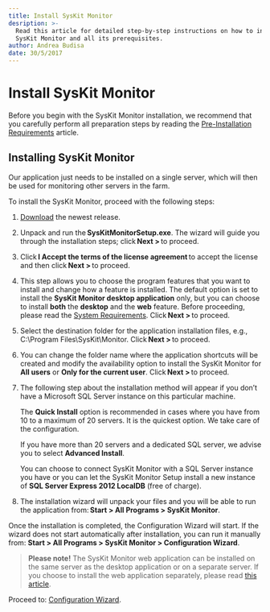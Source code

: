```yaml
---
title: Install SysKit Monitor
desription: >-
  Read this article for detailed step-by-step instructions on how to install the
  SysKit Monitor and all its prerequisites.
author: Andrea Budisa
date: 30/5/2017
---
```


# Install SysKit Monitor

Before you begin with the SysKit Monitor installation, we recommend that you carefully perform all preparation steps by reading the [Pre-Installation Requirements](../../../requirements/pre-installation-requirements.md) article.

## Installing SysKit Monitor

Our application just needs to be installed on a single server, which will then be used for monitoring other servers in the farm.

To install the SysKit Monitor, proceed with the following steps:

1. [Download](https://www.syskit.com/products/monitor/download) the newest release.
2. Unpack and run the **SysKitMonitorSetup.exe**. The wizard will guide you through the installation steps; click **Next &gt;** to proceed.
3. Click **I Accept the terms of the license agreement** to accept the license and then click **Next &gt;** to proceed.
4. This step allows you to choose the program features that you want to install and change how a feature is installed. The default option is set to install the **SysKit Monitor desktop application** only, but you can choose to install **both** the **desktop** and the **web** feature. Before proceeding, please read the [System Requirements](../../../requirements/system-requirements.md). Click **Next &gt;** to proceed.
5. Select the destination folder for the application installation files, e.g., C:\Program Files\SysKit\Monitor. Click **Next &gt;** to proceed.
6. You can change the folder name where the application shortcuts will be created and modify the availability option to install the SysKit Monitor for **All users** or **Only for the current user**. Click **Next &gt;** to proceed.
7. The following step about the installation method will appear if you don’t have a Microsoft SQL Server instance on this particular machine.  

   The **Quick Install** option is recommended in cases where you have from 10 to a maximum of 20 servers. It is the quickest option. We take care of the configuration.  

   If you have more than 20 servers and a dedicated SQL server, we advise you to select **Advanced Install**.

   You can choose to connect SysKit Monitor with a SQL Server instance you have or you can let the SysKit Monitor Setup install a new instance of **SQL Server Express 2012 LocalDB** \(free of charge\).

8. The installation wizard will unpack your files and you will be able to run the application from: **Start &gt; All Programs &gt; SysKit Monitor**.

Once the installation is completed, the Configuration Wizard will start. If the wizard does not start automatically after installation, you can run it manually from: **Start &gt; All Programs &gt; SysKit Monitor &gt; Configuration Wizard**.

> **Please note!** The SysKit Monitor web application can be installed on the same server as the desktop application or on a separate server. If you choose to install the web application separately, please read [this article](../../../installation-configuration/configuration-wizard/configure-monitor.md).

Proceed to: [Configuration Wizard](../../../installation-configuration/configuration-wizard/configure-monitor.md).

